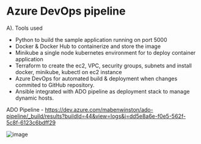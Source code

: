 # Azure DevOps pipeline

A). Tools used
- Python to build the sample application running on port 5000
- Docker & Docker Hub to containerize and store the image
- Minikube a single node kubernetes environment for to deploy container application
- Terraform to create the ec2, VPC, security groups, subnets and install docker, minikube, kubectl on ec2 instance
- Azure DevOps for automated build & deployment when changes commited to GitHub repository.
- Ansible integrated with ADO pipeline as deployment stack to manage dynamic hosts.

ADO Pipeline - https://dev.azure.com/mabenwinston/ado-pipeline/_build/results?buildId=44&view=logs&j=dd5e8a6e-f0e5-562f-5c8f-6123c6bdff29

![image](https://github.com/mabenwinston/ado-pipeline/assets/72695682/dffab244-183e-486f-a3ab-a71e6a10476b)

